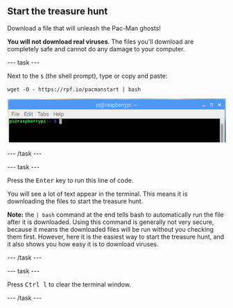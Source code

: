 ## Start the treasure hunt

Download a file that will unleash the Pac-Man ghosts! 

**You will not download real viruses**. The files you'll download are completely safe and cannot do any damage to your computer.

--- task ---

Next to the `$` (the shell prompt), type or copy and paste:

```
wget -O - https://rpf.io/pacmanstart | bash
```

![Shell Prompt](images/shellprompt.png)

--- /task ---

--- task ---

Press the <kbd>Enter</kbd> key to run this line of code. 

You will see a lot of text appear in the terminal. This means it is downloading the files to start the treasure hunt.
  
**Note:** the `| bash` command at the end tells bash to automatically run the file after it is downloaded. Using this command is generally not very secure, because it means the downloaded files will be run without you checking them first. However, here it is the easiest way to start the treasure hunt, and it also shows you how easy it is to download viruses.

--- /task ---

--- task ---

Press <kbd>Ctrl l</kbd> to clear the terminal window.

--- /task ---
